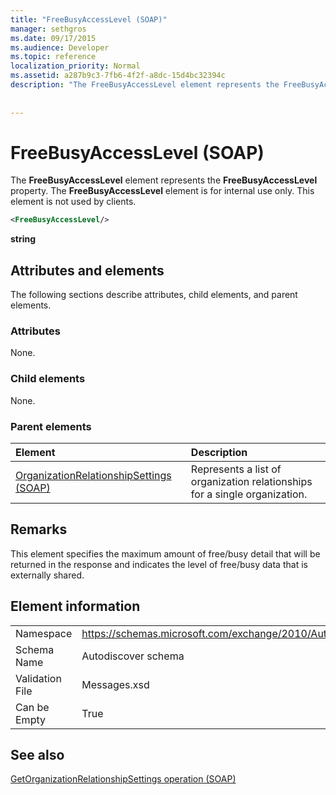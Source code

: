 ```yaml
---
title: "FreeBusyAccessLevel (SOAP)"
manager: sethgros
ms.date: 09/17/2015
ms.audience: Developer
ms.topic: reference
localization_priority: Normal
ms.assetid: a287b9c3-7fb6-4f2f-a8dc-15d4bc32394c
description: "The FreeBusyAccessLevel element represents the FreeBusyAccessLevel property. The FreeBusyAccessLevel element is for internal use only. This element is not used by clients."
 
 
---
```


# FreeBusyAccessLevel (SOAP)

The **FreeBusyAccessLevel** element represents the **FreeBusyAccessLevel** property. The **FreeBusyAccessLevel** element is for internal use only. This element is not used by clients. 
  
```XML
<FreeBusyAccessLevel/>
```

 **string**
## Attributes and elements

The following sections describe attributes, child elements, and parent elements.
  
### Attributes

None.
  
### Child elements

None.
  
### Parent elements

|**Element**|**Description**|
|:-----|:-----|
|[OrganizationRelationshipSettings (SOAP)](organizationrelationshipsettings-soap.md) <br/> |Represents a list of organization relationships for a single organization.  <br/> |
   
## Remarks

This element specifies the maximum amount of free/busy detail that will be returned in the response and indicates the level of free/busy data that is externally shared. 
  
## Element information

|||
|:-----|:-----|
|Namespace  <br/> |https://schemas.microsoft.com/exchange/2010/Autodiscover  <br/> |
|Schema Name  <br/> |Autodiscover schema  <br/> |
|Validation File  <br/> |Messages.xsd  <br/> |
|Can be Empty  <br/> |True  <br/> |
   
## See also



[GetOrganizationRelationshipSettings operation (SOAP)](getorganizationrelationshipsettings-operation-soap.md)

